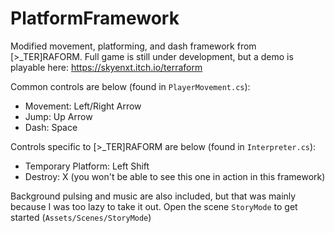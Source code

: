 # PlatformFramework
Modified movement, platforming, and dash framework from [>_TER]RAFORM. Full game is still under development, but a demo is playable here: https://skyenxt.itch.io/terraform

Common controls are below (found in `PlayerMovement.cs`):
 - Movement: Left/Right Arrow
 - Jump: Up Arrow
 - Dash: Space

Controls specific to [>_TER]RAFORM are below (found in `Interpreter.cs`):
 - Temporary Platform: Left Shift
 - Destroy: X (you won't be able to see this one in action in this framework)

Background pulsing and music are also included, but that was mainly because I was too lazy to take it out. Open the scene `StoryMode` to get started (`Assets/Scenes/StoryMode`)
